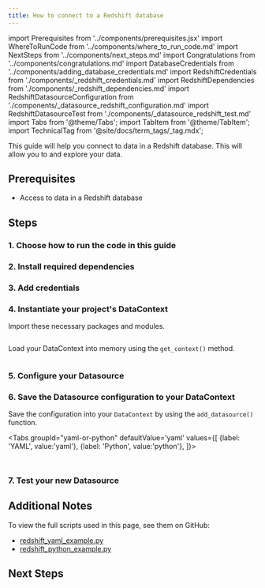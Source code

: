 ```yaml
---
title: How to connect to a Redshift database
---
```

import Prerequisites from '../components/prerequisites.jsx'
import WhereToRunCode from '../components/where_to_run_code.md'
import NextSteps from '../components/next_steps.md'
import Congratulations from '../components/congratulations.md'
import DatabaseCredentials from '../components/adding_database_credentials.md'
import RedshiftCredentials from './components/_redshift_credentials.md'
import RedshiftDependencies from './components/_redshift_dependencies.md'
import RedshiftDatasourceConfiguration from './components/_datasource_redshift_configuration.md'
import RedshiftDatasourceTest from './components/_datasource_redshift_test.md'
import Tabs from '@theme/Tabs';
import TabItem from '@theme/TabItem';
import TechnicalTag from '@site/docs/term_tags/_tag.mdx';

This guide will help you connect to data in a Redshift database.
This will allow you to <TechnicalTag tag="validation" text="Validate" /> and explore your data.

## Prerequisites

<Prerequisites>

- Access to data in a Redshift database

</Prerequisites>

## Steps

### 1. Choose how to run the code in this guide

<WhereToRunCode />

### 2. Install required dependencies

<RedshiftDependencies />

### 3. Add credentials

<DatabaseCredentials />

<RedshiftCredentials />

### 4. Instantiate your project's DataContext

Import these necessary packages and modules.

```python name="tests/integration/docusaurus/connecting_to_your_data/database/redshift_yaml_example.py imports"
```

Load your DataContext into memory using the `get_context()` method.

```python name="tests/integration/docusaurus/connecting_to_your_data/database/redshift_yaml_example.py get_context"
```

### 5. Configure your Datasource

<RedshiftDatasourceConfiguration />

### 6. Save the Datasource configuration to your DataContext

Save the configuration into your `DataContext` by using the `add_datasource()` function.

<Tabs
  groupId="yaml-or-python"
  defaultValue='yaml'
  values={[
  {label: 'YAML', value:'yaml'},
  {label: 'Python', value:'python'},
  ]}>

<TabItem value="yaml">

```python name="tests/integration/docusaurus/connecting_to_your_data/database/redshift_yaml_example.py datasource_yaml"
```

</TabItem>

<TabItem value="python">

```python name="tests/integration/docusaurus/connecting_to_your_data/database/redshift_python_example.py test datasource config"
```

</TabItem>

</Tabs>

### 7. Test your new Datasource

<RedshiftDatasourceTest />



<Congratulations />

## Additional Notes

To view the full scripts used in this page, see them on GitHub:

- [redshift_yaml_example.py](https://github.com/great-expectations/great_expectations/blob/develop/tests/integration/docusaurus/connecting_to_your_data/database/redshift_yaml_example.py)
- [redshift_python_example.py](https://github.com/great-expectations/great_expectations/blob/develop/tests/integration/docusaurus/connecting_to_your_data/database/redshift_python_example.py)

## Next Steps

<NextSteps />
